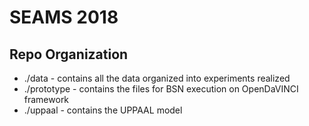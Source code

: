 # SEAMS 2018

## Repo Organization

* ./data - contains all the data organized into experiments realized
* ./prototype - contains the files for BSN execution on OpenDaVINCI framework
* ./uppaal - contains the UPPAAL model
